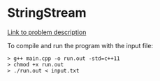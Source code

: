 # StringStream 
[Link to problem description](https://www.hackerrank.com/challenges/c-tutorial-stringstream/problem)


To compile and run the program with the input file:

```
> g++ main.cpp -o run.out -std=c++11
> chmod +x run.out
> ./run.out < input.txt
```
